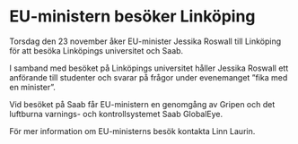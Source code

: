# EU-ministern besöker Linköping

Torsdag den 23 november åker EU-minister Jessika Roswall till Linköping för att besöka Linköpings universitet och Saab.

I samband med besöket på Linköpings universitet håller Jessika Roswall ett anförande till studenter och svarar på frågor under evenemanget ”fika med en minister”.

Vid besöket på Saab får EU-ministern en genomgång av Gripen och det luftburna varnings- och kontrollsystemet Saab GlobalEye.

För mer information om EU-ministerns besök kontakta Linn Laurin.
